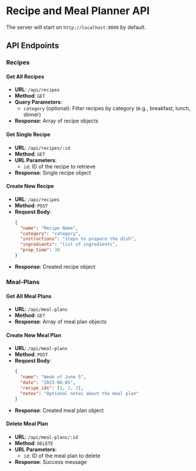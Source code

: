 # Recipe and Meal Planner API


The server will start on `http://localhost:8000` by default.

## API Endpoints

### Recipes

#### Get All Recipes
- **URL**: `/api/recipes`
- **Method**: `GET`
- **Query Parameters**:
  - `category` (optional): Filter recipes by category (e.g., breakfast, lunch, dinner)
- **Response**: Array of recipe objects

#### Get Single Recipe
- **URL**: `/api/recipes/:id`
- **Method**: `GET`
- **URL Parameters**:
  - `id`: ID of the recipe to retrieve
- **Response**: Single recipe object

#### Create New Recipe
- **URL**: `/api/recipes`
- **Method**: `POST`
- **Request Body**:
  ```json
  {
    "name": "Recipe Name",
    "category": "category",
    "instructions": "steps to prepare the dish",
    "ingredients": "list of ingredients",
    "prep_time": 30
  }
  ```
- **Response**: Created recipe object

### Meal-Plans

#### Get All Meal Plans
- **URL**: `/api/meal-plans`
- **Method**: `GET`
- **Response**: Array of meal plan objects

#### Create New Meal Plan
- **URL**: `/api/meal-plans`
- **Method**: `POST`
- **Request Body**:
  ```json
  {
    "name": "Week of June 5",
    "date": "2023-06-05",
    "recipe_ids": [1, 2, 3],
    "notes": "Optional notes about the meal plan"
  }
  ```
- **Response**: Created meal plan object

#### Delete Meal Plan
- **URL**: `/api/meal-plans/:id`
- **Method**: `DELETE`
- **URL Parameters**:
  - `id`: ID of the meal plan to delete
- **Response**: Success message